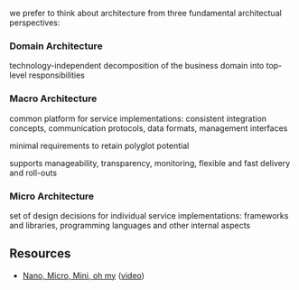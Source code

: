 ---
---

we prefer to think about architecture from three fundamental architectual perspectives:


### Domain Architecture

technology-independent decomposition of the business domain into top-level
responsibilities


### Macro Architecture

common platform for service implementations: consistent integration concepts,
communication protocols, data formats, management interfaces

minimal requirements to retain polyglot potential

supports manageability, transparency, monitoring, flexible and fast delivery
and roll-outs


### Micro Architecture

set of design decisions for individual service implementations: frameworks and
libraries, programming languages and other internal aspects


Resources
---------

* [Nano, Micro, Mini, oh my](https://www.innoq.com/de/talks/2014/12/talk-microservices-modularization-softwarearchitecture-berlin/)
  ([video](https://www.youtube.com/watch?v=6YzlL96EGSs))
